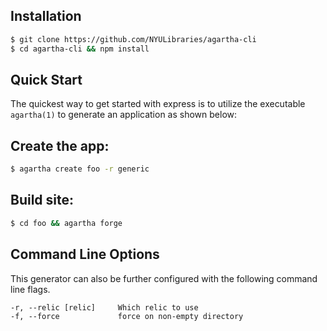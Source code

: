 ## Installation

```sh
$ git clone https://github.com/NYULibraries/agartha-cli
$ cd agartha-cli && npm install
```

## Quick Start

The quickest way to get started with express is to utilize the executable `agartha(1)` to generate an application as shown below:

## Create the app:

```bash
$ agartha create foo -r generic
```
## Build site:

```bash
$ cd foo && agartha forge
```
## Command Line Options

This generator can also be further configured with the following command line flags.

    -r, --relic [relic]     Which relic to use
    -f, --force             force on non-empty directory    

